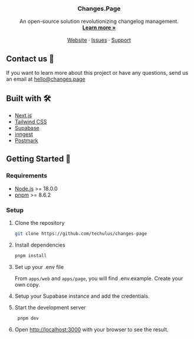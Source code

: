 <p align="center" style="margin-top: 120px">

  <h3 align="center">Changes.Page</h3>

  <p align="center">
    An open-source solution revolutionizing changelog management.
    <br />
    <a href="https://changes.page"><strong>Learn more »</strong></a>
    <br />
    <br />
    <a href="https://changes.page">Website</a>
    ·
    <a href="https://github.com/techulus/changes-page/issues">Issues</a>
    ·
    <a href="https://techulus.atlassian.net/servicedesk/customer/portal/1">Support</a>
  </p>
</p>

## Contact us 💌

If you want to learn more about this project or have any questions, send us an email at [hello@changes.page](mailto:hello@changes.page)

## Built with 🛠️

- [Next.js](https://nextjs.org/)
- [Tailwind CSS](https://tailwindcss.com/)
- [Supabase](https://supabase.com)
- [inngest](https://www.inngest.com)
- [Postmark](https://postmarkapp.com)

## Getting Started 🚀

### Requirements

- [Node.js](https://nodejs.org/en/) >= 18.0.0
- [pnpm](https://pnpm.io/) >= 8.6.2

### Setup

1. Clone the repository

   ```sh
   git clone https://github.com/techulus/changes-page
   ```

2. Install dependencies

   ```sh
   pnpm install
   ```

3. Set up your .env file

   From `apps/web` and `apps/page`, you will find .env.example. Create your own copy.

4. Setup your Supabase instance and add the credentials.

5. Start the development server

   ```sh
    pnpm dev
   ```

6. Open [http://localhost:3000](http://localhost:3000) with your browser to see
   the result.

